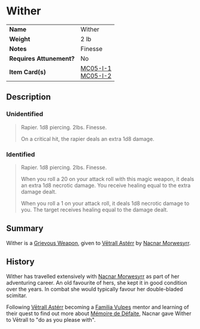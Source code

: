 # Wither

|||
| --- | --- |
| **Name** | Wither | item.2
| **Weight** | 2 lb |
| **Notes** | Finesse |
| **Requires Attunement?** | No |
| **Item Card(s)** | [MC05-I-1](../../cards/MC05-I-1.md)<br>[MC05-I-2](../../cards/MC05-I-2.md) |

## Description

### Unidentified

> Rapier. 1d8 piercing. 2lbs. Finesse.
> 
> On a critical hit, the rapier deals an extra 1d8 damage.

### Identified

> Rapier. 1d8 piercing. 2lbs. Finesse.
>
> When you roll a 20 on your attack roll with this magic weapon, it deals an extra 1d8 necrotic damage. You receive healing equal to the extra damage dealt.
>
> When you roll a 1 on your attack roll, it deals 1d8 necrotic damage to you. The target receives healing equal to the damage dealt.

## Summary

Wither is a [Grievous Weapon](enchantments/grievous-weapon.md), given to [Vētrall Astérr](../../characters/vetrall-asterr.md) by [Nacnar Morwesyrr](../../characters/nacnar-morwesyrr.md).

## History

Wither has travelled extensively with [Nacnar Morwesyrr](../../characters/nacnar-morwesyrr.md) as part of her adventuring career. An old favourite of hers, she kept it in good condition over the years. In combat she would typically favour her double-bladed scimitar.

Following [Vētrall Astérr](../../characters/vetrall-asterr.md) becoming a [Familia Vulpes](../../organisations/familia-vulpes.md) mentor and learning of their quest to find out more about [Mémoire de Défaite](../echneshment/memory-spheres/memoire-de-defaite.md), Nacnar gave Wither to Vētrall to "do as you please with".
